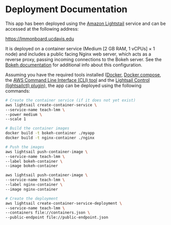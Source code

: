 # Deployment Documentation

This app has been deployed using the
[Amazon Lightstail](https://aws.amazon.com/lightsail/) service and can be
accessed at the following address:

https://lmmonboard.ucdavis.edu

It is deployed on a container service (Medium [2 GB RAM, 1 vCPUs] × 1 node) and
includes a public facing Nginx web server, which acts as a reverse proxy,
passing incoming connections to the Bokeh server. See the
[Bokeh documentation](https://docs.bokeh.org/en/latest/docs/user_guide/server.html#basic-reverse-proxy-setup)
for additional info about this configuration.

Assuming you have the required tools installed
([Docker](https://docs.docker.com/engine/install/),
[Docker compose](https://docs.docker.com/compose/install/),
the [AWS Command Line Interface (CLI) tool](https://docs.aws.amazon.com/cli/latest/userguide/cli-chap-install.html)
and the [Lightsail Control (lightsailctl) plugin](https://lightsail.aws.amazon.com/ls/docs/en_us/articles/amazon-lightsail-install-software)), the app can be deployed
using the following commands:

```sh
# Create the container service (if it does not yet exist)
aws lightsail create-container-service \
--service-name teach-lmm \
--power medium \
--scale 1

# Build the container images
docker build -t bokeh-container ./myapp
docker build -t nginx-container ./nginx

# Push the images
aws lightsail push-container-image \
--service-name teach-lmm \
--label bokeh-container \
--image bokeh-container

aws lightsail push-container-image \
--service-name teach-lmm \
--label nginx-container \
--image nginx-container

# Create the deployment
aws lightsail create-container-service-deployment \
--service-name teach-lmm \
--containers file://containers.json \
--public-endpoint file://public-endpoint.json
```